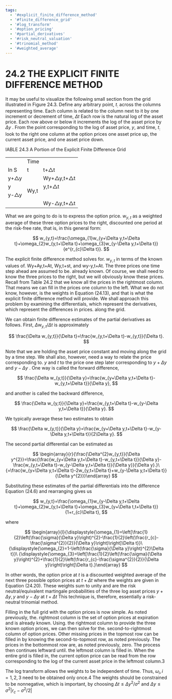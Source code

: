```yaml
---
tags:
  - '#explicit_finite_difference_method'
  - '#finite_difference_grid'
  - '#log_transform'
  - '#option_pricing'
  - '#partial_derivatives'
  - '#risk_neutral_valuation'
  - '#trinomial_method'
  - '#weighted_average'
---
```

# 24.2 THE EXPLICIT FINITE DIFFERENCE METHOD

It may be useful to visualize the following small section from the grid illustrated in Figure 24.3. Define any arbitrary point, $t_{:}$ across the columns representing time. Each column is related to the column next to it by one increment or decrement of time, $\Delta t$ Each row is the natural log of the asset price. Each row above or below it increments the log of the asset price by $\Delta y$ . From the point corresponding to the log of asset price, $y,$ and time, $t_{:}$ look to the right one column at the option prices one asset price up, the current asset price, and one asset price down.

IABLE 24.3 A Portion of the Explicit Finite Difference Grid


<html><body><table><tr><td></td><td colspan="2">Time</td></tr><tr><td>In S</td><td>t</td><td>t+△t</td></tr><tr><td>y+△y</td><td rowspan="4">Wy,t</td><td>Wy+△y,t+△t</td></tr><tr><td>y</td><td>y,t+△t</td></tr><tr><td>y-△y</td><td></td></tr><tr><td></td><td>Wy-△y,t+△t</td></tr></table></body></html>

What we are going to do is to express the option price. $w_{y,t}$ as a weighted average of these three option prices to the right, discounted one period at the risk-free rate, that is, in this general form:

$$
w_{y,t}=\frac{\omega_{1}w_{y+\Delta y,t+\Delta t}+\omega_{2}w_{y,t+\Delta t}+\omega_{3}w_{y-\Delta y,t+\Delta t}}{e^{r_{c}\Delta t}}.
$$

The explicit finite difference method solves for. $w_{y,t}$ in terms of the known values of. Wy+Ay,t+At, Wy,t+st, and wy-y,t+At. The three prices one time step ahead are assumed to be. already known. Of course, we shall need to know the three prices to the right, but we will obviously know these prices. Recall from Table 24.2 that we know all the prices in the rightmost column. That means we can fill in the prices one column to the left. What we do not know, however, is the weights in Equation (24.13), and that is what the explicit finite difference method will provide. We shall approach this problem by examining the differentials, which represent the derivatives, which represent the differences in prices. along the grid.

We can obtain finite difference estimates of the partial derivatives as follows. First, $\Delta w_{y,t}/\Delta t$ is approximately

$$
\frac{\Delta w_{y,t}}{\Delta t}=\frac{w_{y,t+\Delta t}-w_{y,t}}{\Delta t}.
$$

Note that we are holding the asset price constant and moving along the grid by a time step. We shall also, however, need a way to relate the price corresponding to. $y$ and $t$ to the price one step later corresponding to $y+\Delta y$ and $y-\Delta y$ . One way is called the forward difference,

$$
\frac{\Delta w_{y,t}}{\Delta y}=\frac{w_{y+\Delta y,t+\Delta t}-w_{y,t+\Delta t}}{\Delta y},
$$

and another is called the backward difference,

$$
\frac{\Delta w_{y,t}}{\Delta y}=\frac{w_{y,t+\Delta t}-w_{y-\Delta y,t+\Delta t}}{\Delta y}.
$$

We typically average these two estimates to obtain

$$
\frac{\Delta w_{y,t}}{\Delta y}=\frac{w_{y+\Delta y,t+\Delta t}-w_{y-\Delta y,t+\Delta t}}{2\Delta y}.
$$

The second partial differential can be estimated as

$$
\begin{array}{r}{\frac{\Delta^{2}w_{y,t}}{\Delta y^{2}}=\frac{\frac{w_{y+\Delta y,t+\Delta t}-w_{y,t+\Delta t}}{\Delta y}-\frac{w_{y,t+\Delta t}-w_{y-\Delta y,t+\Delta t}}{\Delta y}}{\Delta y}.}\ {=\frac{w_{y+\Delta y,t+\Delta t}-2w_{y,t+\Delta t}+w_{y-\Delta y,t+\Delta t}}{\Delta y^{2}}}\end{array}
$$

Substituting these estimates of the partial differentials into the difference Equation (24.6) and rearranging gives us

$$
w_{y,t}=\frac{\omega_{1}w_{y-\Delta y,t+\Delta t}+\omega_{2}w_{y,t+\Delta t}+\omega_{3}w_{y+\Delta t,t+\Delta t}}{1+r_{c}\Delta t},
$$

where

$$
\begin{array}{l}{\displaystyle{\omega_{1}=\left[\frac{1}{2}\left(\frac{\sigma}{\Delta y}\right)^{2}-\frac{1}{2}\left(\frac{r_{c}-\frac{\sigma^{2}}{2}}{\Delta y}\right)\right]\Delta t}}\ {\displaystyle{\omega_{2}=1-\left(\frac{\sigma}{\Delta y}\right)^{2}\Delta t}}\ {\displaystyle{\omega_{3}=\left[\frac{1}{2}\left(\frac{\sigma}{\Delta y}\right)^{2}+\frac{1}{2}\left(\frac{r_{c}-\frac{\sigma^{2}}{2}}{\Delta y}\right)\right]\Delta t}.}\end{array}
$$

In other words, the option price at $t$ is a discounted weighted average of the next three possible option prices at $t+\Delta t$ where the weights are given in Equation (24.20). These weights sum to unity and are the risk neutral/equivalent martingale probabilities of the three log asset prices $y+\Delta y,y$ and $y-\Delta y$ at $t+\Delta t$ This technique is, therefore, essentially a risk-neutral trinomial method.

Filling in the full grid with the option prices is now simple. As noted previously, the. rightmost column is the set of option prices at expiration and is already known. Using. the rightmost column to provide the three known option prices, we can then solve for the. second-to-rightmost column of option prices. Other missing prices in the topmost row can be filled in by knowing the second-to-topmost row, as noted previously. The prices in the bottommost row are, as noted previously, zero. The process then continues leftward until. the leftmost column is filled in. When the entire grid is filled in, the current option price can be read from the row corresponding to the log of the current asset price in the leftmost column.3

The log transform allows the weights to be independent of time. Thus, $\omega_{i},i=1,2,3$ need to be obtained only once.4 The weights should be constrained to be nonnegative, which is important, by choosing $\Delta t\leq\Delta y^{2}\big/\sigma^{2}$ and $\Delta y\leq\sigma^{2}|r_{c}-\sigma^{2}/2|$

